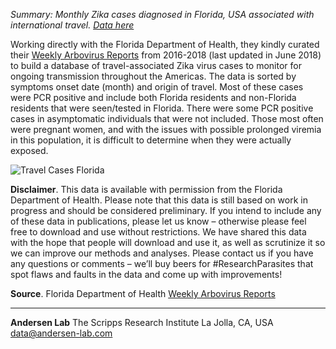 *Summary: Monthly Zika cases diagnosed in Florida, USA associated with international travel. [Data here](https://github.com/andersen-lab/zika-epidemiology/)*

Working directly with the Florida Department of Health, they kindly curated their [Weekly Arbovirus Reports](http://www.floridahealth.gov/diseases-and-conditions/mosquito-borne-diseases/surveillance.html) from 2016-2018 (last updated in June 2018) to build a database of travel-associated Zika virus cases to monitor for ongoing transmission throughout the Americas. The data is sorted by symptoms onset date (month) and origin of travel. Most of these cases were PCR positive and include both Florida residents and non-Florida residents that were seen/tested in Florida. There were some PCR positive cases in asymptomatic individuals that were not included. Those most often were pregnant women, and with the issues with possible prolonged viremia in this population, it is difficult to determine when they were actually exposed.

![Travel Cases Florida](https://github.com/andersen-lab/zika-epidemiology/blob/master/travel_florida/plots/travel_florida.png)

**Disclaimer**. This data is available with permission from the Florida Department of Health. Please note that this data is still based on work in progress and should be considered preliminary. If you intend to include any of these data in publications, please let us know – otherwise please feel free to download and use without restrictions. We have shared this data with the hope that people will download and use it, as well as scrutinize it so we can improve our methods and analyses. Please contact us if you have any questions or comments – we’ll buy beers for #ResearchParasites that spot flaws and faults in the data and come up with improvements!

**Source**. Florida Department of Health [Weekly Arbovirus Reports](http://www.floridahealth.gov/diseases-and-conditions/mosquito-borne-diseases/surveillance.html)

---
**Andersen Lab**
The Scripps Research Institute
La Jolla, CA, USA
[data@andersen-lab.com](mailto:data@andersen-lab.com)
